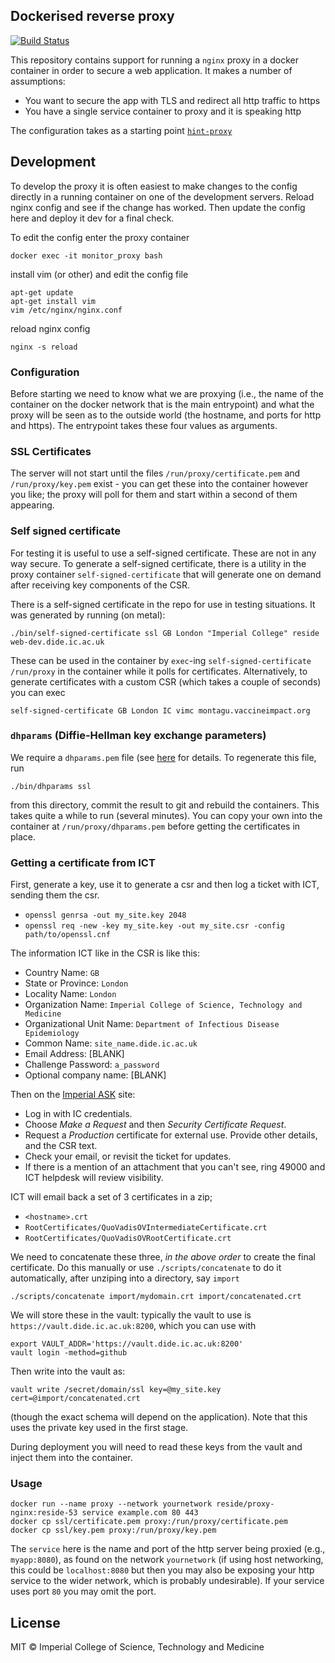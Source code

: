 ## Dockerised reverse proxy

[![Build Status](https://travis-ci.com/reside-ic/proxy-nginx.svg?branch=master)](https://travis-ci.com/reside-ic/proxy-nginx)

This repository contains support for running a `nginx` proxy in a docker container in order to secure a web application.  It makes a number of assumptions:

* You want to secure the app with TLS and redirect all http traffic to https
* You have a single service container to proxy and it is speaking http

The configuration takes as a starting point [`hint-proxy`](https://github.com/mrc-ide/hint-proxy)


## Development

To develop the proxy it is often easiest to make changes to the config directly in a running container on one of the development servers. Reload nginx config and see if the change has worked. Then update the config here and deploy it dev for a final check.

To edit the config enter the proxy container
```
docker exec -it monitor_proxy bash
```

install vim (or other) and edit the config file
```
apt-get update
apt-get install vim
vim /etc/nginx/nginx.conf
```

reload nginx config
```
nginx -s reload
```

### Configuration

Before starting we need to know what we are proxying (i.e., the name of the container on the docker network that is the main entrypoint) and what the proxy will be seen as to the outside world (the hostname, and ports for http and https).  The entrypoint takes these four values as arguments.

### SSL Certificates

The server will not start until the files `/run/proxy/certificate.pem` and `/run/proxy/key.pem` exist - you can get these into the container however you like; the proxy will poll for them and start within a second of them appearing.

### Self signed certificate

For testing it is useful to use a self-signed certificate.  These are not in any way secure.  To generate a self-signed certificate, there is a utility in the proxy container `self-signed-certificate` that will generate one on demand after receiving key components of the CSR.

There is a self-signed certificate in the repo for use in testing situations. It was generated by running (on metal):

```
./bin/self-signed-certificate ssl GB London "Imperial College" reside web-dev.dide.ic.ac.uk
```

These can be used in the container by `exec`-ing `self-signed-certificate /run/proxy` in the container while it polls for certificates.  Alternatively, to generate certificates with a custom CSR (which takes a couple of seconds) you can exec

```
self-signed-certificate GB London IC vimc montagu.vaccineimpact.org
```

### `dhparams` (Diffie-Hellman key exchange parameters)

We require a `dhparams.pem` file (see [here](https://security.stackexchange.com/questions/94390/whats-the-purpose-of-dh-parameters) for details.  To regenerate this file, run

```
./bin/dhparams ssl
```

from this directory, commit the result to git and rebuild the containers.  This takes quite a while to run (several minutes).  You can copy your own into the container at `/run/proxy/dhparams.pem` before getting the certificates in place.

### Getting a certificate from ICT

First, generate a key, use it to generate a csr and then log a ticket with ICT, sending them the csr.
  - `openssl genrsa -out my_site.key 2048`
  - `openssl req -new -key my_site.key -out my_site.csr -config path/to/openssl.cnf`

The information ICT like in the CSR is like this:
  - Country Name: `GB`
  - State or Province: `London`
  - Locality Name: `London`
  - Organization Name: `Imperial College of Science, Technology and Medicine`
  - Organizational Unit Name: `Department of Infectious Disease Epidemiology`
  - Common Name: `site_name.dide.ic.ac.uk`
  - Email Address: [BLANK]
  - Challenge Password: `a_password`
  - Optional company name: [BLANK]

Then on the [Imperial ASK](https://imperial.service-now.com/ask) site:
  - Log in with IC credentials.
  - Choose *Make a Request* and then *Security Certificate Request*.
  - Request a *Production* certificate for external use. Provide other details, and the CSR text.
  - Check your email, or revisit the ticket for updates.
  - If there is a mention of an attachment that you can't see, ring 49000 and ICT helpdesk will review visibility.

ICT will email back a set of 3 certificates in a zip;

  - `<hostname>.crt`
  - `RootCertificates/QuoVadisOVIntermediateCertificate.crt`
  - `RootCertificates/QuoVadisOVRootCertificate.crt`

We need to concatenate these three, *in the above order* to create the final certificate.  Do this manually or use `./scripts/concatenate` to do it automatically, after unziping into a directory, say `import`

```
./scripts/concatenate import/mydomain.crt import/concatenated.crt
```

We will store these in the vault: typically the vault to use is `https://vault.dide.ic.ac.uk:8200`, which you can use with

```
export VAULT_ADDR='https://vault.dide.ic.ac.uk:8200'
vault login -method=github
```

Then write into the vault as:

```
vault write /secret/domain/ssl key=@my_site.key cert=@import/concatenated.crt
```

(though the exact schema will depend on the application).  Note that this uses the private key used in the first stage.

During deployment you will need to read these keys from the vault and inject them into the container.

### Usage

```
docker run --name proxy --network yournetwork reside/proxy-nginx:reside-53 service example.com 80 443
docker cp ssl/certificate.pem proxy:/run/proxy/certificate.pem
docker cp ssl/key.pem proxy:/run/proxy/key.pem
```

The `service` here is the name and port of the http server being proxied (e.g., `myapp:8080`), as found on the network `yournetwork` (if using host networking, this could be `localhost:8080` but then you may also be exposing your http service to the wider network, which is probably undesirable).  If your service uses port `80` you may omit the port.

## License

MIT © Imperial College of Science, Technology and Medicine
